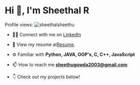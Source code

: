 <h1 align="left">Hi 👋, I'm Sheethal R</h1>

<p align="left">Profile views: <img src="https://komarev.com/ghpvc/?username=sheethalsheethu&label=Profile%20views&color=0e75b6&style=flat" alt="sheethalsheethu" /></p>

- 🧑‍💻 Connect with me on [LinkedIn](https://linkedin.com/in/sheethal-r-gowda)

- 📄 View my resume at[Resume]( https://sheethalsheethu.github.io/sheethalr/).

- ⚙️ Familiar with **Python, JAVA, OOP's, C, C++, JavaScript**

- 📫 How to reach me **sheethugowda2003@gmail.com**

- 👇 Check out my projects below!
